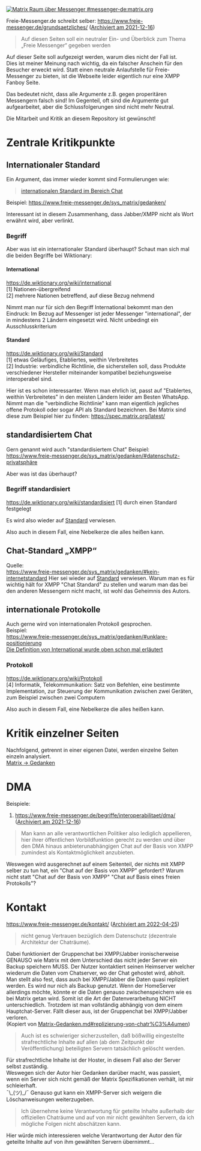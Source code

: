 [![Matrix Raum über Messenger #messenger-de:matrix.org](https://img.shields.io/matrix/messenger-de:matrix.org.svg?label=%23messenger-de:matrix.org&logo=matrix&server_fqdn=matrix.org)](https://matrix.to/#/#messenger-de:matrix.org)

Freie-Messenger.de schreibt selber:
https://www.freie-messenger.de/grundsaetzliches/ ([Archiviert am 2021-12-16](https://web.archive.org/web/20211216144331/https://www.freie-messenger.de/grundsaetzliches/))
> Auf diesen Seiten soll ein neutraler Ein- und Überblick zum Thema „Freie Messenger“ gegeben werden

Auf dieser Seite soll aufgezeigt werden, warum dies nicht der Fall ist.  
Dies ist meiner Meinung nach wichtig, da ein falscher Anschein für den Besucher erweckt wird.
Statt einen neutrale Anlaufstelle für Freie-Messenger zu bieten, ist die Webseite leider eigentlich nur eine XMPP Fanboy Seite.

Das bedeutet nicht, dass alle Argumente z.B. gegen properitären Messengern falsch sind! 
Im Gegenteil, oft sind die Argumente gut aufgearbeitet, aber die Schlussfolgerungen sind nicht mehr Neutral.

Die Mitarbeit und Kritik an diesem Repository ist gewünscht!

# Zentrale Kritikpunkte
## Internationaler Standard
Ein Argument, das immer wieder kommt sind Formulierungen wie:
> [internationalen Standard im Bereich Chat](https://www.freie-messenger.de/sys_xmpp/)

Beispiel:
https://www.freie-messenger.de/sys_matrix/gedanken/

Interessant ist in diesem Zusammenhang, dass Jabber/XMPP nicht als Wort erwähnt wird, aber verlinkt.

### Begriff
Aber was ist ein internationaler Standard überhaupt?
Schaut man sich mal die beiden Begriffe bei Wiktionary:
#### International
https://de.wiktionary.org/wiki/international  
[1] Nationen-übergreifend  
[2] mehrere Nationen betreffend, auf diese Bezug nehmend  

Nimmt man nur für sich den Begriff International bekommt man den Eindruck: Im Bezug auf Messenger ist jeder Messenger "international", der in mindestens 2 Ländern eingesetzt wird. Nicht unbedingt ein Ausschlusskriterium

#### Standard
https://de.wiktionary.org/wiki/Standard  
[1] etwas Geläufiges, Etabliertes, weithin Verbreitetes  
[2] Industrie: verbindliche Richtlinie, die sicherstellen soll, dass Produkte verschiedener Hersteller miteinander kompatibel beziehungsweise interoperabel sind.  

Hier ist es schon interessanter. Wenn man ehrlich ist, passt auf "Etablertes, weithin Verbreitetes" in den meisten Ländern leider am Besten WhatsApp. Nimmt man die "verbindliche Richtlinie" kann man eigentlich jegliches offene Protokoll oder sogar API als Standard bezeichnen.
Bei Matrix sind diese zum Beispiel hier zu finden:
https://spec.matrix.org/latest/

## standardisiertem Chat
Gern genannt wird auch "standardisiertem Chat"
Beispiel:
https://www.freie-messenger.de/sys_matrix/gedanken/#datenschutz-privatsphäre

Aber was ist das überhaupt?
### Begriff standardisiert
https://de.wiktionary.org/wiki/standardisiert
[1] durch einen Standard festgelegt

Es wird also wieder auf [Standard](#Standard) verwiesen.

Also auch in diesem Fall, eine Nebelkerze die alles heißen kann.

## Chat-Standard „XMPP“
Quelle:  
https://www.freie-messenger.de/sys_matrix/gedanken/#kein-internetstandard
Hier sei wieder auf [Standard](#Standard) verwiesen.
Warum man es für wichtig hält for XMPP "Chat Standard" zu stellen und warum man das bei den anderen Messengern nicht macht, ist wohl das Geheimnis des Autors.

## internationale Protokolle
Auch gerne wird von internationalen Protokoll gesprochen.  
Beispiel:  
https://www.freie-messenger.de/sys_matrix/gedanken/#unklare-positionierung  
[Die Definition von International wurde oben schon mal erläutert](#international)  

### Protokoll
https://de.wiktionary.org/wiki/Protokoll  
[4] Informatik, Telekommunikation: Satz von Befehlen, eine bestimmte Implementation, zur Steuerung der Kommunikation zwischen zwei Geräten, zum Beispiel zwischen zwei Computern

Also auch in diesem Fall, eine Nebelkerze die alles heißen kann.
# Kritik einzelner Seiten
Nachfolgend, getrennt in einer eigenen Datei, werden einzelne Seiten einzeln analysiert.  
[Matrix -> Gedanken](Matrix-Gedanken.md)

# DMA
Beispiele:
1. https://www.freie-messenger.de/begriffe/interoperabilitaet/dma/ ([Archiviert am 2021-12-16](https://web.archive.org/web/20211216144331/https://www.freie-messenger.de/grundsaetzliches/))
> Man kann an alle verantwortlichen Politiker also lediglich appellieren, hier ihrer öffentlichen Vorbildfunktion gerecht zu werden und über den DMA hinaus anbieterunabhängigen Chat auf der Basis von XMPP zumindest als Kontaktmöglichkeit anzubieten.

Weswegen wird ausgerechnet auf einem Seitenteil, der nichts mit XMPP selber zu tun hat, ein "Chat auf der Basis von XMPP" gefordert?
Warum nicht statt "Chat auf der Basis von XMPP" "Chat auf Basis eines freien Protokolls"?

# Kontakt
https://www.freie-messenger.de/kontakt/ ([Archiviert am 2022-04-25](https://web.archive.org/web/20220425094826/https://www.freie-messenger.de/kontakt/))
> nicht genug Vertrauen bezüglich dem Datenschutz (dezentrale Architektur der Chaträume).

Dabei funktioniert der Gruppenchat bei XMPP/Jabber ironischerweise GENAUSO wie Matrix mit dem Unterschied das nicht jeder Server ein Backup speichern MUSS.
Der Nutzer kontaktiert seinen Heimserver welcher wiederum die Daten vom Chatserver, wo der Chat gehostet wird, abholt.
Man stellt also fest, dass auch bei XMPP/Jabber die Daten quasi repliziert werden.
Es wird nur nich als Backup genutzt. Wenn der HomeServer allerdings möchte, könnte er die Daten genauso zwischenspeichern wie es bei Matrix getan wird. Somit ist die Art der Datenverarbeitung NICHT unterschiedlich. Trotzdem ist man vollständig abhängig von dem einem Hauptchat-Server. Fällt dieser aus, ist der Gruppenchat bei XMPP/Jabber verloren.  
(Kopiert von [Matrix-Gedanken.md#replizierung-von-chatr%C3%A4umen](Matrix-Gedanken.md#replizierung-von-chatr%C3%A4umen))

> Auch ist es schwieriger sicherzustellen, daß bößwillig eingestellte strafrechtliche Inhalte auf allen (ab dem Zeitpunkt der Veröffentlichung) beteiligten Servern tatsächlich gelöscht werden.

Für strafrechtliche Inhalte ist der Hoster, in diesem Fall also der Server selbst zuständig.  
Weswegen sich der Autor hier Gedanken darüber macht, was passiert, wenn ein Server sich nicht gemäß der Matrix Spezifikationen verhält, ist mir schleierhaft.  
¯\\\_(ツ)_/¯ Genauso gut kann ein XMPP-Server sich weigern die Löschanweisungen weiterzugeben.

> Ich übernehme keine Verantwortung für geteilte Inhalte außerhalb der offiziellen Chaträume und auf von mir nicht gewählten Servern, da ich mögliche Folgen nicht abschätzen kann.

Hier würde mich interessieren welche Verantwortung der Autor den für geteilte Inhalte auf von ihm gewählten Servern übernimmt...
